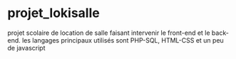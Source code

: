 # projet_lokisalle
projet scolaire de location de salle faisant intervenir le front-end et le back-end. les langages principaux utilisés sont PHP-SQL, HTML-CSS et un peu de javascript
